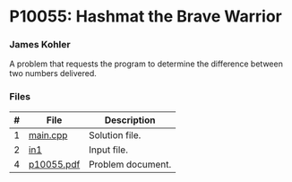 # P10055: Hashmat the Brave Warrior
### James Kohler

A problem that requests the program to determine the difference between two numbers delivered.

### Files

|#|File|Description|
|:-:|-|-|
|1|[main.cpp](./main.cpp)|Solution file.|
|2|[in1](./in1)|Input file.|
|4|[p10055.pdf](./p10055.pdf)|Problem document.|